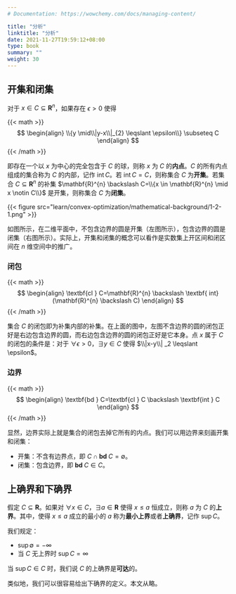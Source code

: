 ```yaml
---
# Documentation: https://wowchemy.com/docs/managing-content/

title: "分析"
linktitle: "分析"
date: 2021-11-27T19:59:12+08:00
type: book
summary: ""
weight: 30
---
```


<!--more-->

## 开集和闭集

对于 $x \in C \subseteq \mathbf{R}^n$，如果存在 $\epsilon > 0$ 使得

{{< math >}}
$$
\begin{align}
\\{y \mid\\|y-x\\|_{2} \leqslant \epsilon\\} \subseteq C
\end{align}
$$
{{< /math >}}

即存在一个以 $x$ 为中心的完全包含于 $C$ 的球，则称 $x$ 为 $C$ 的**内点**。$C$ 的所有内点组成的集合称为 $C$ 的内部，记作 $\operatorname{int}C$。若 $\operatorname{int}C = C$，则称集合 $C$ 为**开集**。若集合 $C \subseteq \mathbf{R}^n$ 的补集 $\mathbf{R}^{n} \backslash C=\\{x \in \mathbf{R}^{n} \mid x \notin C\\}$ 是开集，则称集合 $C$ 为**闭集**。

{{< figure src="learn/convex-optimization/mathematical-background/1-2-1.png" >}}

如图所示，在二维平面中，不包含边界的圆是开集（左图所示），包含边界的圆是闭集（右图所示）。实际上，开集和闭集的概念可以看作是实数集上开区间和闭区间在 $n$ 维空间中的推广。

### 闭包

{{< math >}}
$$
\begin{align}
\textbf{cl } C=\mathbf{R}^{n} \backslash \textbf{ int}(\mathbf{R}^{n} \backslash C)
\end{align}
$$
{{< /math >}}

集合 $C$ 的闭包即为补集内部的补集。在上面的图中，左图不含边界的圆的闭包正好是右边包含边界的圆，而右边包含边界的圆的闭包正好是它本身。点 $x$ 属于 $C$ 的闭包的条件是：对于 $\forall \epsilon > 0$，$\exists y \in C$ 使得 $\\|x-y\\| _2 \leqslant \epsilon$。

### 边界

{{< math >}}
$$
\begin{align}
\textbf{bd } C=\textbf{cl } C \backslash \textbf{int } C
\end{align}
$$
{{< /math >}}

显然，边界实际上就是集合的闭包去掉它所有的内点。我们可以用边界来刻画开集和闭集：

- 开集：不含有边界点，即 $C \cap \textbf{bd } C = \emptyset$。
- 闭集：包含边界，即 $\textbf{bd } C \in C$。

## 上确界和下确界

假定 $C \subseteq \mathbf{R}$。如果对 $\forall x \in C$，$\exists a \in \mathbf{R}$ 使得 $x \leqslant a$ 恒成立，则称 $a$ 为 $C$ 的**上界**。其中，使得 $x \leqslant a$ 成立的最小的 $a$ 称为**最小上界**或者**上确界**，记作 $\sup C$。

我们规定：

- $\sup \emptyset = - \infty$
- 当 $C$ 无上界时 $\sup C = \infty$

当 $\sup C \in C$ 时，我们说 $C$ 的上确界是**可达**的。

类似地，我们可以很容易给出下确界的定义。本文从略。